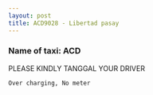 ```yaml
---
layout: post
title: ACD9028 - Libertad pasay
---
```


### Name of taxi: ACD

PLEASE KINDLY TANGGAL YOUR DRIVER

```Over charging, No meter```
